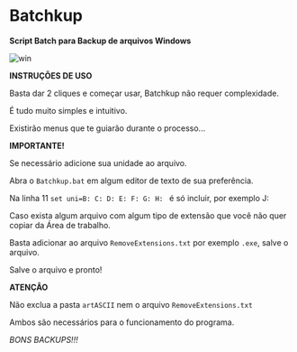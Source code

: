 # Batchkup
**Script Batch para Backup de arquivos Windows**

![win](https://github.com/Rodrigo-libc/Batchkup_v1.4/blob/main/artASCII/Batchkup.png?raw=true)

**INSTRUÇÕES DE USO**

Basta dar 2 cliques e começar usar, Batchkup não requer complexidade.

É tudo muito simples e intuitivo.

Existirão menus que te guiarão durante o processo...

**IMPORTANTE!**

Se necessário adicione sua unidade ao arquivo. 

Abra o `Batchkup.bat` em algum editor de texto de sua preferência.

Na linha 11 `set uni=B: C: D: E: F: G: H: ` é só incluir, por exemplo J:

Caso exista algum arquivo com algum tipo de extensão que você não quer copiar da Área de trabalho.

Basta adicionar ao arquivo `RemoveExtensions.txt` por exemplo `.exe`, salve o arquivo. 

Salve o arquivo e pronto!

**ATENÇÂO**

Não exclua a pasta `artASCII` nem o arquivo `RemoveExtensions.txt`

Ambos são necessários para o funcionamento do programa.

*BONS BACKUPS!!!*






